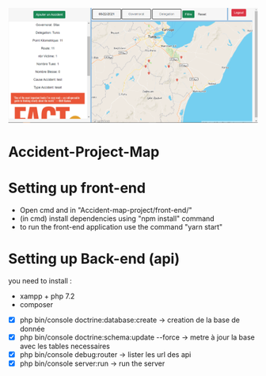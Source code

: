 
![GitHub Logo](https://raw.githubusercontent.com/YassineOmrani/Accident-Map-project/main/img/Capture.PNG)
# Accident-Project-Map


# Setting up front-end 
* Open cmd and in "Accident-map-project/front-end/" 
* (in cmd) install dependencies using "npm install" command
* to run the front-end application use the command "yarn start"
# Setting up Back-end (api)
you need to install :
 * xampp + php 7.2
 * composer

- [x] php bin/console doctrine:database:create -> creation de la base de donnée
- [x] php bin/console doctrine:schema:update --force -> metre à jour la base avec les tables necessaires
- [x] php bin/console debug:router -> lister les url des api
- [x] php bin/console server:run -> run the server
